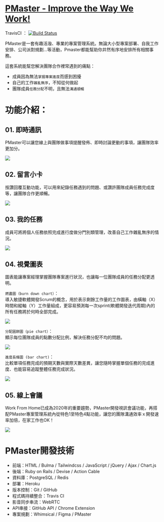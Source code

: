 # [PMaster - Improve the Way We Work!](https://www.pmaster.tw/)
TravisCI ： [![Build Status](https://travis-ci.org/https-github-com-tingtinghsu/PMasterProject.svg?branch=DEV)](https://travis-ci.org/https-github-com-tingtinghsu/PMasterProject)


PMaster是一套有趣活潑、專業的專案管理系統。無論大小型專案部署、自我工作安排、公司派對規劃...等活動，Pmaster都能幫助你井然有序地安排所有相關事務。

這套系統能幫您解決團隊合作裡常遇到的痛點：
- 成員因為無法`掌握專案進度`而感到困擾
- 自己的工作`雜亂無序`，不知從何做起
- 團隊成員`任務分配`不明，且無法`溝通順暢`

# 功能介紹：

## 01. 即時通訊

PMaster可以讓您線上與團隊做事項提醒發佈、即時討論更動的事項，讓團隊效率更加分。 

![](https://i.imgur.com/N1M8OxR.gif)


## 02. 留言小卡

按讚回覆互動功能，可以用來紀錄任務遇到的問題、或讚許團隊成員任務完成度等，讓團隊合作更順暢。  

![](https://i.imgur.com/ISfJ8Ua.gif)

## 03. 我的任務

成員可將將個人任務依照完成進行度做分門別類管理，改善自己工作雜亂無序的情況。  

![](https://i.imgur.com/7vTSVJF.gif)


## 04. 視覺圖表

圖表能讓專案經理掌握團隊專案進行狀況，也讓每一位團隊成員的任務分配更透明。

`燃盡圖（burn down chart）`：  
導入敏捷軟體開發Scrum的概念，用於表示剩餘工作量的工作圖表，由橫軸（X）時間和縱軸（Y）工作量組成，更容易預測每一次sprint(軟體開發迭代周期)內的所有任務將於何時全部完成。

![](https://i.imgur.com/edEHq09.png)  

`分配圓餅圖（pie chart）`：  
顯示每位團隊成員的點數分配比例，解決任務分配不均的問題。  

![](https://i.imgur.com/9EKH3Ch.png)


`進度長條圖 (bar chart)`：  
比較單項任務完成的預期天數與實際天數差異，讓您隨時掌握單個任務的完成進度、也能容易追蹤整體任務完成狀況。  

![](https://i.imgur.com/xtfbFXd.png)

## 05. 線上會議

Work From Home已成為2020年的重要趨勢，PMaster開發視訊會議功能，再搭配PMaster專案管理系統內從特色1至特色4點功能，讓您的團隊溝通效率ｘ開發速率加倍，在家工作也OK！  

![](https://i.imgur.com/mRNuIev.jpg)

# PMaster開發技術  

- 前端：HTML / Bulma / Tailwindcss / JavaScript / jQuery / Ajax / Chart.js
- 後端：Ruby on Rails / Devise / Action Cable
- 資料庫：PostgreSQL / Redis
- 部署：Heroku
- 版本控制：Git / GitHub
- 程式碼持續整合：Travis CI
- 影音同步串流：WebRTC
- API串接：GitHub API / Chrome Extension
- 專案規劃：Whimsical / Figma / PMaster